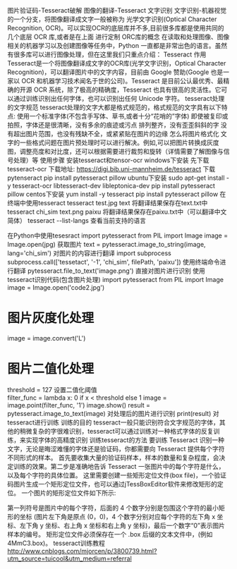 图片验证码-Tesseract破解
图像的翻译-Tesseract
文字识别
文字识别-机器视觉的一个分支，将图像翻译成文字一般被称为 光学文字识别(Optical Character Recognition, OCR)。可以实现OCR的底层库并不多,目前很多库都是使用共同的几个底层 OCR 库,或者是在上面 进行定制
ORC库的概念
在读取和处理图像、图像相关的机器学习以及创建图像等任务中，Python 一直都是非常出色的语言。虽然有很多库可以进行图像处理，但在这里我们只重点介绍： Tesseract
作用
Tesseract是一个将图像翻译成文字的OCR库(光学文字识别，Optical Character Recognition)，可以翻译图片中的文字内容，目前由 Google 赞助(Google 也是一家以 OCR 和机器学习技术闻名于世的公司)。Tesseract 是目前公认最优秀、最精确的开源 OCR 系统，除了极高的精确度，Tesseract 也具有很高的灵活性。它可以通过训练识别出任何字体，也可以识别出任何 Unicode 字符。
tesseract处理的文字规范
tesseract处理的文字大都是格式规范的，格式规范的文字具有以下特点:
使用一个标准字体(不包含手写体、草书,或者十分“花哨的”字体)
即使被复印或拍照，字体还是很清晰，没有多余的痕迹或污点
排列整齐，没有歪歪斜斜的字
没有超出图片范围，也没有残缺不全，或紧紧贴在图片的边缘
怎么将图片格式化
文字的一些格式问题在图片预处理时可以进行解决。例如,可以把图片转换成灰度图，调整亮度和对比度，还可以根据需要进行裁剪和旋转（详情需要了解图像与信号处理）等
使用步骤
安装tesseract和tensor-ocr
windows下安装
先下载tesseract-ocr
下载地址: https://digi.bib.uni-mannheim.de/tesseract
下载 pytenseract
pip install pytesseract pillow
ubuntu下安装
sudo apt-get install -y tesseract-ocr libtesseract-dev libleptonica-dev
pip install pytesseract pillow
centos下安装
yum install -y tesseract
pip install pytesseract pillow 
在终端中使用tesseract
tesseract  test.jpg  text      将翻译结果保存在text.txt中
tesseract chi_sim  text.png  paixu    将翻译结果保存在paixu.txt中（可以翻译中文简体）
tesseract --list-langs    查看当前支持的语言

在Python中使用tesesract
import pytesseract
from PIL import Image
image = Image.open(jpg)       获取图片
text = pytesseract.image_to_string(image, lang='chi_sim')       对图片的内容进行翻译
import subprocess
subprocess.call(['tessetact', '-1', 'chi_sim', filePath, 'paixu'])     使用终端命令进行翻译
pytesseract.file_to_text('image.png')       直接对图片进行识别
使用tesseract识别代码(包含图片处理)
import pytesseract
from PIL import Image
image = Image.open('code2.jpg')
# 图片灰度化处理
image = image.convert('L') 
# 图片二值化处理
threshold = 127        设置二值化阈值      
filter_func = lambda x: 0 if x < threshold else 1
image = image.point(filter_func, '1')
image.show()
result = pytesseract.image_to_text(image)     对处理后的图片进行识别
print(result)
对tesseract进行训练
训练的目的
tesseract一般只能识别符合文字规范的字体，其他的稍微复杂的字很难识别，tesseract可以通过训练对一种格式字体的反复训练，来实现字体的高精度识别
训练tesseract的方法
要训练 Tesseract 识别一种文字，无论是晦涩难懂的字体还是验证码，你都需要向 Tesseract 提供每个字符不同形式的样本。
首先要收集大量的验证码样本，样本的数量和复杂程度，会决定训练的效果。第二步是准确地告诉 Tesseract 一张图片中的每个字符是什么，以及每个字符的具体位置。
这里需要创建一些矩形定位文件(box file)，一个验证码图片生成一个矩形定位文件，也可以通过jTessBoxEditor软件来修改矩形的定位。
一个图片的矩形定位文件如下所示:

第一列符号是图片中的每个字符，后面的 4 个数字分别是包围这个字符的最小矩形的坐标 (图片左下角是原点 (0，0)，4 个数字分别对应每个字符的左下角 x 坐标、左下角 y 坐标、右上角 x 坐标和右上角 y 坐标)，最后一个数字“0”表示图片样本的编号。
矩形定位文件必须保存在一个 .box 后缀的文本文件中，(例如 4MmC3.box)。
tesseract训练教程
http://www.cnblogs.com/mjorcen/p/3800739.html?utm_source=tuicool&utm_medium=referral
